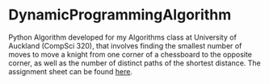 # DynamicProgrammingAlgorithm
Python Algorithm developed for my Algorithms class at University of Auckland (CompSci 320), that involves finding the smallest number of moves to move a knight from one corner of a chessboard to the opposite corner, as well as the number of distinct paths of the shortest distance.
The assignment sheet can be found [here](A4.pdf).

